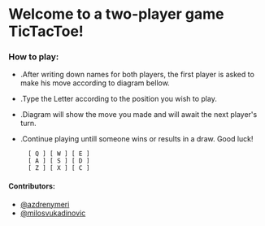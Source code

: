 # Welcome to a two-player game TicTacToe!

### How to play:
* .After writing down names for both players, the first player is asked to make his move according to diagram bellow.
* .Type the Letter according to the position you wish to play.
* .Diagram will show the move you made and will await the next player's turn.
* .Continue playing untill someone wins or results in a draw. Good luck!

        [ Q ] [ W ] [ E ] 
        [ A ] [ S ] [ D ]
        [ Z ] [ X ] [ C ]
  

#### Contributors:
* [@azdrenymeri](https://github.com/azdrenymeri) 
* [@milosvukadinovic](https://github.com/milosvukadinovic)
